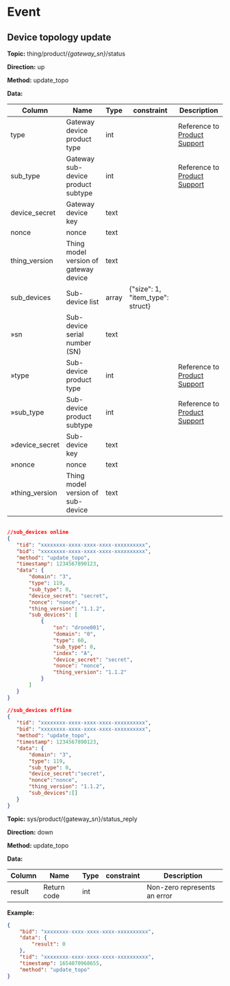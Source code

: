 




 # Event

## Device topology update
**Topic:** thing/product/*{gateway_sn}*/status

**Direction:** up

**Method:** update_topo

**Data:** 

|Column|Name|Type|constraint|Description|
|---|---|---|---|---|
|type|Gateway device product type|int|  |Reference to [Product Support](https://developer.dji.com/doc/cloud-api-tutorial/cn/overview/product-support.html)|
|sub_type|Gateway sub-device product subtype|int|  |Reference to [Product Support](https://developer.dji.com/doc/cloud-api-tutorial/cn/overview/product-support.html)|
|device_secret|Gateway device key|text|  ||
|nonce|nonce|text|  ||
|thing_version|Thing model version of gateway device|text|  ||
|sub_devices|Sub-device list|array|  {"size": 1, "item_type": struct}  ||
|»sn|Sub-device serial number (SN)|text|  ||
|»type|Sub-device product type|int|  |Reference to [Product Support](https://developer.dji.com/doc/cloud-api-tutorial/cn/overview/product-support.html)|
|»sub_type|Sub-device product subtype|int|  |Reference to [Product Support](https://developer.dji.com/doc/cloud-api-tutorial/cn/overview/product-support.html)|
|»device_secret|Sub-device key|text|  ||
|»nonce|nonce|text|  ||
|»thing_version|Thing model version of sub-device|text|  ||


 ```json

 //sub_devices online  
{
	"tid": "xxxxxxxx-xxxx-xxxx-xxxx-xxxxxxxxxx",
	"bid": "xxxxxxxx-xxxx-xxxx-xxxx-xxxxxxxxxx",
	"method": "update_topo",
	"timestamp": 1234567890123,
	"data": {
		"domain": "3",
		"type": 119,
		"sub_type": 0,
		"device_secret": "secret",
		"nonce": "nonce",
		"thing_version": "1.1.2",
		"sub_devices": [
			{
				"sn": "drone001",
				"domain": "0",
				"type": 60,
				"sub_type": 0,
				"index": "A",
				"device_secret": "secret",
				"nonce": "nonce",
				"thing_version": "1.1.2"
			}
		]
	}
}

 //sub_devices offline 
{
    "tid": "xxxxxxxx-xxxx-xxxx-xxxx-xxxxxxxxxx",
    "bid": "xxxxxxxx-xxxx-xxxx-xxxx-xxxxxxxxxx",
    "method": "update_topo",
    "timestamp": 1234567890123,
    "data": {
        "domain": "3",
        "type": 119,
        "sub_type": 0,
        "device_secret":"secret",
        "nonce":"nonce",
        "thing_version": "1.1.2",
        "sub_devices":[]
    }
} 
```



**Topic:** sys/product/{gateway_sn}/status_reply

**Direction:** down

**Method:** update_topo

**Data:**

|Column|Name|Type|constraint|Description|
|---|---|---|---|---|
|result|Return code|int|  |Non-zero represents an error|

**Example:**
```json
{
	"bid": "xxxxxxxx-xxxx-xxxx-xxxx-xxxxxxxxxx",
	"data": {
		"result": 0
	},
	"tid": "xxxxxxxx-xxxx-xxxx-xxxx-xxxxxxxxxx",
	"timestamp": 1654070968655,
	"method": "update_topo"
}
```








